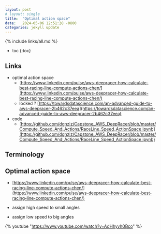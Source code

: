 ```yaml
---
layout: post
# layout: single
title:  "Optimal action space"
date:   2024-05-06 12:51:28 -0800
categories: jekyll update
---
```


{% include links/all.md %}

* toc
{:toc}


## Links

 * optimal action space
   * [https://www.linkedin.com/pulse/aws-deepracer-how-calculate-best-racing-line-compute-actions-chen/](https://www.linkedin.com/pulse/aws-deepracer-how-calculate-best-racing-line-compute-actions-chen/)
   * locked ? [https://towardsdatascience.com/an-advanced-guide-to-aws-deepracer-2b462c37eea](https://towardsdatascience.com/an-advanced-guide-to-aws-deepracer-2b462c37eea) 
 * code
   * [https://github.com/dgnzlz/Capstone_AWS_DeepRacer/blob/master/Compute_Speed_And_Actions/RaceLine_Speed_ActionSpace.ipynb](https://github.com/dgnzlz/Capstone_AWS_DeepRacer/blob/master/Compute_Speed_And_Actions/RaceLine_Speed_ActionSpace.ipynb)

## Terminology


##  Optimal action space

 * [https://www.linkedin.com/pulse/aws-deepracer-how-calculate-best-racing-line-compute-actions-chen/](https://www.linkedin.com/pulse/aws-deepracer-how-calculate-best-racing-line-compute-actions-chen/)

 * assign high speed to small angles
 * assign low speed to big angles

  {% youtube "https://www.youtube.com/watch?v=AdHhyvh0Bco" %}
